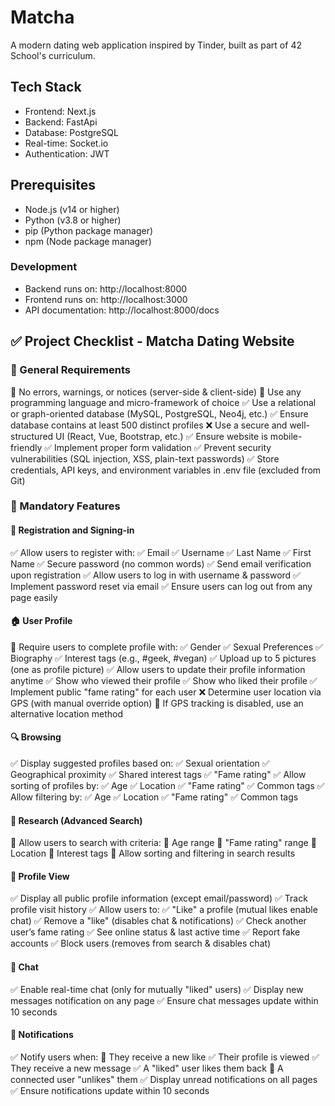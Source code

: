 # Matcha

A modern dating web application inspired by Tinder, built as part of 42 School's curriculum.

## Tech Stack

- Frontend: Next.js
- Backend: FastApi
- Database: PostgreSQL
- Real-time: Socket.io
- Authentication: JWT

## Prerequisites

- Node.js (v14 or higher)
- Python (v3.8 or higher)
- pip (Python package manager)
- npm (Node package manager)

### Development

- Backend runs on: http://localhost:8000
- Frontend runs on: http://localhost:3000
- API documentation: http://localhost:8000/docs


## ✅ Project Checklist - Matcha Dating Website

### 📌 General Requirements

🤔   No errors, warnings, or notices (server-side & client-side)
🤔   Use any programming language and micro-framework of choice
✅   Use a relational or graph-oriented database (MySQL, PostgreSQL, Neo4j, etc.)
✅   Ensure database contains at least 500 distinct profiles
❌   Use a secure and well-structured UI (React, Vue, Bootstrap, etc.)
✅  Ensure website is mobile-friendly
✅   Implement proper form validation
✅   Prevent security vulnerabilities (SQL injection, XSS, plain-text passwords)
✅   Store credentials, API keys, and environment variables in .env file (excluded from Git)

### 📝 Mandatory Features

#### 🛂 Registration and Signing-in

✅   Allow users to register with:
	✅   Email
	✅   Username
	✅   Last Name
	✅   First Name
	✅   Secure password (no common words)
✅   Send email verification upon registration
✅   Allow users to log in with username & password
✅   Implement password reset via email
✅   Ensure users can log out from any page easily

#### 🏠 User Profile

🤔   Require users to complete profile with:
	✅   Gender
	✅   Sexual Preferences
	✅   Biography
	✅   Interest tags (e.g., #geek, #vegan)
	✅   Upload up to 5 pictures (one as profile picture)
✅   Allow users to update their profile information anytime
✅   Show who viewed their profile
✅   Show who liked their profile
✅   Implement public "fame rating" for each user
❌   Determine user location via GPS (with manual override option)
🤔   If GPS tracking is disabled, use an alternative location method

#### 🔍 Browsing

✅   Display suggested profiles based on:
	✅   Sexual orientation
	✅   Geographical proximity
	✅   Shared interest tags
	✅   "Fame rating"
✅   Allow sorting of profiles by:
	✅   Age
	✅   Location
	✅   "Fame rating"
	✅   Common tags
✅   Allow filtering by:
	✅   Age
	✅   Location
	✅   "Fame rating"
	✅   Common tags

#### 🔬 Research (Advanced Search)

🤔   Allow users to search with criteria:
	🤔   Age range
	🤔   "Fame rating" range
	🤔   Location
	🤔   Interest tags
🤔   Allow sorting and filtering in search results

#### 👀 Profile View

✅   Display all public profile information (except email/password)
✅   Track profile visit history
✅   Allow users to:
	✅   "Like" a profile (mutual likes enable chat)
	✅   Remove a "like" (disables chat & notifications)
	✅   Check another user’s fame rating
	✅   See online status & last active time
	✅   Report fake accounts
	✅   Block users (removes from search & disables chat)

#### 💬 Chat

✅   Enable real-time chat (only for mutually "liked" users)
✅   Display new messages notification on any page
✅   Ensure chat messages update within 10 seconds

#### 🔔 Notifications

✅   Notify users when:
	🤔   They receive a new like
	✅   Their profile is viewed
	✅   They receive a new message
	✅   A "liked" user likes them back
	🤔   A connected user "unlikes" them
✅   Display unread notifications on all pages
✅   Ensure notifications update within 10 seconds